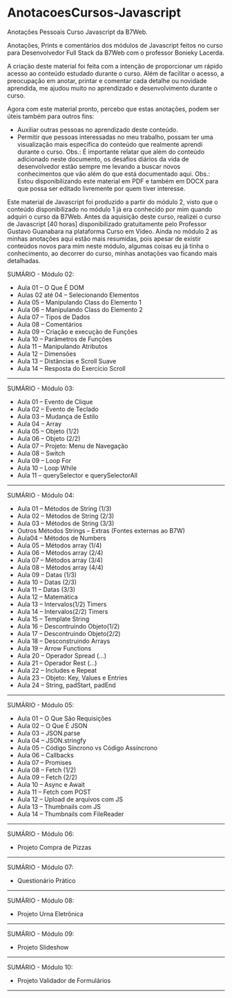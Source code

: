 # AnotacoesCursos-Javascript
Anotações  Pessoais Curso Javascript da B7Web.

Anotações, Prints e comentários dos módulos de Javascript feitos no curso para Desenvolvedor Full Stack da B7Web com o professor Bonieky Lacerda.

A criação deste material foi feita com a intenção de proporcionar um rápido acesso ao conteúdo estudado durante o curso. Além de facilitar o acesso, a preocupação em anotar, printar e comentar cada detalhe ou novidade aprendida, me ajudou muito no aprendizado e desenvolvimento durante o curso.

Agora com este material pronto, percebo que estas anotações, podem ser úteis também para outros fins:

- Auxiliar outras pessoas no aprendizado deste conteúdo.
- Permitir que pessoas interessadas no meu trabalho, possam ter uma visualização mais específica do conteúdo que realmente aprendi durante o curso. Obs.: É importante relatar que além do conteúdo adicionado neste documento, os desafios diários da vida de desenvolvedor estão sempre me levando a buscar novos conhecimentos que vão além do que está documentado aqui.
Obs.: Estou disponibilizando este material em PDF e também em DOCX para que possa ser editado livremente por quem tiver interesse.

Este material de Javascript foi produzido a partir do módulo 2, visto que o conteúdo disponibilizado no módulo 1 já era conhecido por mim quando adquiri o curso da B7Web.
Antes da aquisição deste curso, realizei o curso de Javascript [40 horas] disponibilizado gratuitamente pelo Professor Gustavo Guanabara na plataforma Curso em Vídeo.
Ainda no módulo 2 as minhas anotações aqui estão mais resumidas, pois apesar de existir conteúdos novos para mim neste módulo, algumas coisas eu já tinha o conhecimento, ao decorrer do curso, minhas anotações vao ficando mais detalhadas.

SUMÁRIO - Módulo 02:

- Aula 01 – O Que É DOM
- Aulas 02 até 04 – Selecionando Elementos
- Aula 05 – Manipulando Class do Elemento 1
- Aula 06 – Manipulando Class do Elemento 2
- Aula 07 – Tipos de Dados
- Aula 08 – Comentários
- Aula 09 – Criação e execução de Funções
- Aula 10 – Parâmetros de Funções
- Aula 11 – Manipulando Atributos
- Aula 12 – Dimensões
- Aula 13 – Distâncias e Scroll Suave
- Aula 14 – Resposta do Exercício Scroll
___________________________________________________________________

SUMÁRIO - Módulo 03:

- Aula 01 – Evento de Clique
- Aula 02 – Evento de Teclado
- Aula 03 – Mudança de Estilo
- Aula 04 – Array
- Aula 05 – Objeto (1/2)
- Aula 06 – Objeto (2/2)
- Aula 07 – Projeto: Menu de Navegação
- Aula 08 – Switch
- Aula 09 – Loop For
- Aula 10 – Loop While
- Aula 11 – querySelector e querySelectorAll
___________________________________________________________________

SUMÁRIO - Módulo 04:

- Aula 01 – Métodos de String (1/3)
- Aula 02 – Métodos de String (2/3)
- Aula 03 – Métodos de String (3/3)
- Outros Métodos Strings – Extras (Fontes externas ao B7W)
- Aula04 – Métodos de Numbers
- Aula 05 – Métodos array (1/4)
- Aula 06 – Métodos array (2/4)
- Aula 07 – Métodos array (3/4)
- Aula 08 – Métodos array (4/4)
- Aula 09 – Datas (1/3)
- Aula 10 – Datas (2/3)
- Aula 11 – Datas (3/3)
- Aula 12 – Matemática
- Aula 13 – Intervalos(1/2) Timers
- Aula 14 – Intervalos(2/2) Timers
- Aula 15 – Template String
- Aula 16 – Descontruindo Objeto(1/2)
- Aula 17 – Descontruindo Objeto(2/2)
- Aula 18 – Desconstruindo Arrays
- Aula 19 – Arrow Functions
- Aula 20 – Operador Spread (...)
- Aula 21 – Operador Rest (...)
- Aula 22 – Includes e Repeat
- Aula 23 – Objeto: Key, Values e Entries
- Aula 24 – String, padStart, padEnd
___________________________________________________________________

SUMÁRIO - Módulo 05:

- Aula 01 – O Que São Requisições
- Aula 02 – O Que É JSON
- Aula 03 – JSON.parse
- Aula 04 – JSON.stringfy
- Aula 05 – Código Síncrono vs Código Assíncrono
- Aula 06 – Callbacks
- Aula 07 – Promises
- Aula 08 – Fetch (1/2)
- Aula 09 – Fetch (2/2)
- Aula 10 – Async e Await
- Aula 11 – Fetch com POST
- Aula 12 – Upload de arquivos com JS
- Aula 13 – Thumbnails com JS
- Aula 14 – Thumbnails com FileReader
___________________________________________________________________

SUMÁRIO - Módulo 06:

- Projeto Compra de Pizzas
___________________________________________________________________

SUMÁRIO - Módulo 07:

- Questionário Prático
___________________________________________________________________

SUMÁRIO - Módulo 08:

- Projeto Urna Eletrônica
___________________________________________________________________

SUMÁRIO - Módulo 09:

- Projeto Slideshow
___________________________________________________________________

SUMÁRIO - Módulo 10:

- Projeto Validador de Formulários
___________________________________________________________________

